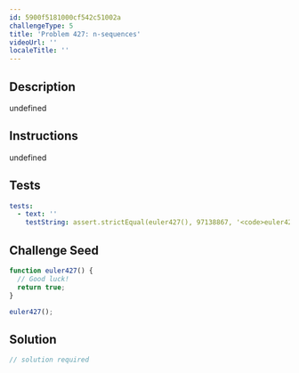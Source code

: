 ```yaml
---
id: 5900f5181000cf542c51002a
challengeType: 5
title: 'Problem 427: n-sequences'
videoUrl: ''
localeTitle: ''
---
```


## Description
undefined

## Instructions
undefined

## Tests
<section id='tests'>

```yml
tests:
  - text: ''
    testString: assert.strictEqual(euler427(), 97138867, '<code>euler427()</code> should return 97138867.');

```

</section>

## Challenge Seed
<section id='challengeSeed'>

<div id='js-seed'>

```js
function euler427() {
  // Good luck!
  return true;
}

euler427();

```

</div>



</section>

## Solution
<section id='solution'>

```js
// solution required
```
</section>
